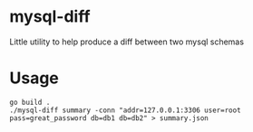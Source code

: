 # mysql-diff
Little utility to help produce a diff between two mysql schemas

# Usage

```shell
go build .
./mysql-diff summary -conn "addr=127.0.0.1:3306 user=root pass=great_password db=db1 db=db2" > summary.json
```